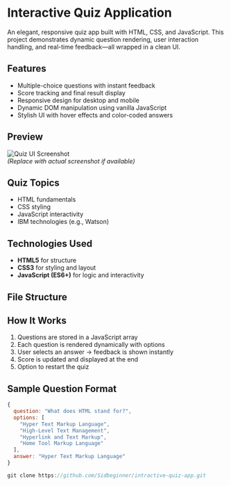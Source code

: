 # Interactive Quiz Application

An elegant, responsive quiz app built with HTML, CSS, and JavaScript. This project demonstrates dynamic question rendering, user interaction handling, and real-time feedback—all wrapped in a clean UI.

## Features

- Multiple-choice questions with instant feedback  
- Score tracking and final result display  
- Responsive design for desktop and mobile  
- Dynamic DOM manipulation using vanilla JavaScript  
- Stylish UI with hover effects and color-coded answers  

## Preview

![Quiz UI Screenshot](https://user-images.githubusercontent.com/your-screenshot-placeholder.png)  
*(Replace with actual screenshot if available)*

## Quiz Topics

- HTML fundamentals  
- CSS styling  
- JavaScript interactivity  
- IBM technologies (e.g., Watson)  

## Technologies Used

- **HTML5** for structure  
- **CSS3** for styling and layout  
- **JavaScript (ES6+)** for logic and interactivity  

## File Structure

## How It Works

1. Questions are stored in a JavaScript array  
2. Each question is rendered dynamically with options  
3. User selects an answer → feedback is shown instantly  
4. Score is updated and displayed at the end  
5. Option to restart the quiz  

## Sample Question Format

```js
{
  question: "What does HTML stand for?",
  options: [
    "Hyper Text Markup Language",
    "High-Level Text Management",
    "Hyperlink and Text Markup",
    "Home Tool Markup Language"
  ],
  answer: "Hyper Text Markup Language"
}

git clone https://github.com/Sidbeginner/intractive-quiz-app.git